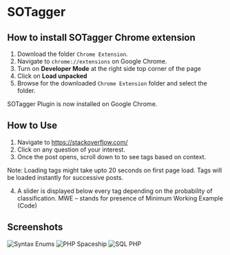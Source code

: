 # SOTagger

## How to install SOTagger Chrome extension

1. Download the folder `Chrome Extension`.
2. Navigate to `chrome://extensions` on Google Chrome.
3. Turn on **Developer Mode** at the right side top corner of the page
4. Click on **Load unpacked** 
5. Browse for the downloaded `Chrome Extension` folder and select the folder.

SOTagger Plugin is now installed on Google Chrome.

## How to Use

1. Navigate to https://stackoverflow.com/
2. Click on any question of your interest.
3. Once the post opens, scroll down to to see tags based on context.

Note: Loading tags might take upto 20 seconds on first page load. Tags will be loaded instantly for successive posts.

4. A slider is displayed below every tag depending on the probability of classification.
   MWE – stands for presence of Minimum Working Example (Code)
   
## Screenshots

![Syntax Enums](https://github.com/chaitanya-lakkundi/SOTagger/raw/master/screenshots/syntax_enums.png)
![PHP Spaceship](https://github.com/chaitanya-lakkundi/SOTagger/raw/master/screenshots/php_spaceship.png)
![SQL PHP](https://github.com/chaitanya-lakkundi/SOTagger/raw/master/screenshots/sql_php.png)
